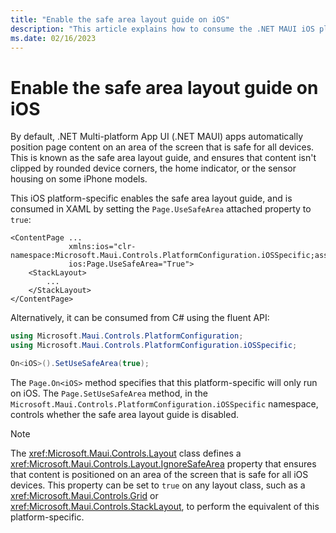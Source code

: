```yaml
---
title: "Enable the safe area layout guide on iOS"
description: "This article explains how to consume the .NET MAUI iOS platform-specific that enables the safe area layout guide."
ms.date: 02/16/2023
---
```


# Enable the safe area layout guide on iOS

By default, .NET Multi-platform App UI (.NET MAUI) apps automatically position page content on an area of the screen that is safe for all devices. This is known as the safe area layout guide, and ensures that content isn't clipped by rounded device corners, the home indicator, or the sensor housing on some iPhone models.

This iOS platform-specific enables the safe area layout guide, and is consumed in XAML by setting the `Page.UseSafeArea` attached property to `true`:

```xaml
<ContentPage ...
             xmlns:ios="clr-namespace:Microsoft.Maui.Controls.PlatformConfiguration.iOSSpecific;assembly=Microsoft.Maui.Controls"
             ios:Page.UseSafeArea="True">
    <StackLayout>
        ...
    </StackLayout>
</ContentPage>
```

Alternatively, it can be consumed from C# using the fluent API:

```csharp
using Microsoft.Maui.Controls.PlatformConfiguration;
using Microsoft.Maui.Controls.PlatformConfiguration.iOSSpecific;

On<iOS>().SetUseSafeArea(true);
```

The `Page.On<iOS>` method specifies that this platform-specific will only run on iOS. The `Page.SetUseSafeArea` method, in the `Microsoft.Maui.Controls.PlatformConfiguration.iOSSpecific` namespace, controls whether the safe area layout guide is disabled.

> [!NOTE]
> The <xref:Microsoft.Maui.Controls.Layout> class defines a <xref:Microsoft.Maui.Controls.Layout.IgnoreSafeArea> property that ensures that content is positioned on an area of the screen that is safe for all iOS devices. This property can be set to `true` on any layout class, such as a <xref:Microsoft.Maui.Controls.Grid> or <xref:Microsoft.Maui.Controls.StackLayout>, to perform the equivalent of this platform-specific.
